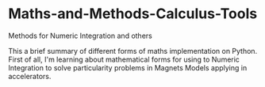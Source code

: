 # Maths-and-Methods-Calculus-Tools
Methods for Numeric Integration and others

This a brief summary of different forms of maths implementation on Python. 
First of all, I'm learning about mathematical forms for using to Numeric Integration to solve particularity problems in Magnets Models applying in accelerators.
